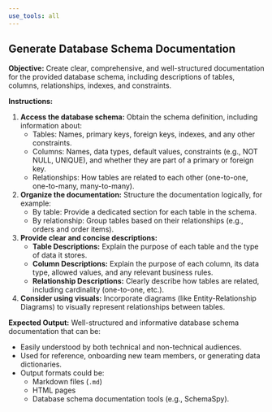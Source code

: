 ```yaml
---
use_tools: all
---
```

## Generate Database Schema Documentation

**Objective:** Create clear, comprehensive, and well-structured documentation for the provided database schema, including descriptions of tables, columns, relationships, indexes, and constraints.

**Instructions:**

1. **Access the database schema:** Obtain the schema definition, including information about:
    * Tables: Names, primary keys, foreign keys, indexes, and any other constraints.
    * Columns: Names, data types, default values, constraints (e.g., NOT NULL, UNIQUE), and whether they are part of a primary or foreign key.
    * Relationships:  How tables are related to each other (one-to-one, one-to-many, many-to-many).
2. **Organize the documentation:**  Structure the documentation logically, for example:
    * By table: Provide a dedicated section for each table in the schema.
    * By relationship: Group tables based on their relationships (e.g., orders and order items).
3. **Provide clear and concise descriptions:**
    * **Table Descriptions:**  Explain the purpose of each table and the type of data it stores.
    * **Column Descriptions:** Explain the purpose of each column, its data type, allowed values, and any relevant business rules.
    * **Relationship Descriptions:** Clearly describe how tables are related, including cardinality (one-to-one, etc.).
4. **Consider using visuals:**  Incorporate diagrams (like Entity-Relationship Diagrams) to visually represent relationships between tables.

**Expected Output:**  Well-structured and informative database schema documentation that can be:

* Easily understood by both technical and non-technical audiences.
* Used for reference, onboarding new team members, or generating data dictionaries.
* Output formats could be:
    * Markdown files (`.md`)
    * HTML pages
    * Database schema documentation tools (e.g., SchemaSpy).
